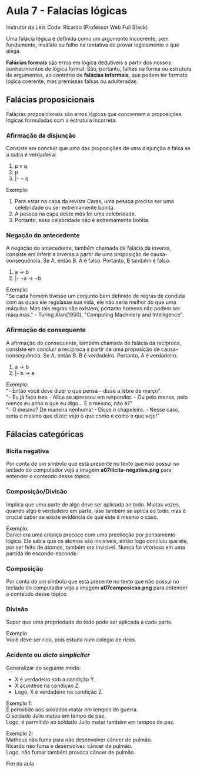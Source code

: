# Aula 7 - Falacias lógicas 

Instrutor da Lets Code: Ricardo (Professor Web Full Stack)

Uma falácia lógica é definida como um argumento incoerente, sem fundamento, inválido ou falho na tentativa de provar logicamente o que alega.

**Falácias formais** são erros em lógica dedutíveis a partir dos nossos conhecimentos de lógica formal. São, portanto, falhas na forma ou estrutura de argumentos, ao contrário de **falácias informais**, que podem ter formato lógica coerente, mas premissas falsas ou adulteradas.

## Falácias proposicionais  

Falácias proposicionais são erros lógicos que concernem a proposições lógicas formuladas com a estrutura incorreta.

### Afirmação da disjunção

Consiste em concluir que uma das proposições de uma disjunção é falsa se a outra é verdadeira:

1. p v q  
2. p  
3. |- ¬ q

Exemplo:

1. Para estar na capa da revista Caras, uma pessoa precisa ser uma celebridade ou ser extremamente bonita.  
2. A pessoa na capa deste mês foi uma celebridade.  
3. Portanto, essa celebridade não é extremamente bonita.

### Negação do antecedente

A negação do antecedente, também chamada de falácia da inversa, consiste em inferir a inversa a partir de uma proposição de causa-consequência. Se A, então B. A é falso. Portanto, B também é falso.

1. a -> b  
2. |- ¬a -> ¬b

Exemplo:  
"Se cada homem tivesse um conjunto bem definido de regras de conduta com as quais ele regulasse sua vida, ele não seria melhor do que uma máquina. Mas tais regras não existem, portanto homens não podem ser máquinas." - Turing Alan(1950), "Computing Machinery and Intelligence".

### Afirmação do consequente 

A afirmação do consequente, também chamada de falácia da recíproca, consiste em concluir a recíproca a partir de uma proposição de causa-consequência. Se A, então B. B é verdadeiro. Portanto, A é verdadeiro.

1. a -> b  
2. |- b -> a

Exemplo:  
"- Então você deve dizer o que pensa - disse a lebre de março".  
"- Eu já faço isso - Alice se apressou em responder. - Ou pelo menos, pelo menos eu acho o que eu digo... É o mesmo, não é?"  
"- O mesmo? De maneira nenhuma! - Disse o chapeleiro. - Nesse caso, seria o mesmo que dizer: vejo o que como e como o que vejo!"

## Fálacias categóricas

### Ilícita negativa

Por conta de um símbolo que está presente no texto que não possui no teclado do computador veja a imagem **a07ilicita-negativa.png** para entender o conteúdo desse tópico.

### Composição/Divisão

Implica que uma parte de algo deve ser aplicada ao todo. Muitas vezes, quando algo é verdadeiro em parte, isso também se aplica ao todo, mas é crucial saber se existe evidência de que este é mesmo o caso.

Exemplo:  
Daniel era uma criança precoce com uma predileção por pensamento lógico. Ele sabia que os átomos são invisíveis, então logo concluiu que ele, por ser feito de átomos, também era invisível. Nunca foi vitorioso em uma partida de esconde-esconde.

### Composição

Por conta de um símbolo que está presente no texto que não possui no teclado do computador veja a imagem **a07composicao.png** para entender o conteúdo desse tópico.

### Divisão

Supor que uma propriedade do todo pode ser aplicada a cada parte.

Exemplo  
Você deve ser rico, pois estuda num colégio de ricos.

### Acidente ou ***dicto simpliciter***

Generalizar do seguinte modo:  

- X é verdadeiro sob a condição Y.  
- X acontece na condição Z.  
- Logo, X é verdadeiro na condição Z.

Exemplo 1:  
É permitido aos soldados matar em tempos de guerra.   
O soldado Julio matou em tempo de paz.  
Logo, é permitido ao soldado Julio matar também em tempos de paz.  

Exemplo 2:  
Matheus não fuma para não desenvolver câncer de pulmão.  
Ricardo não fuma e desenvolveu câncer de pulmão.  
Logo, não fumar também provoca câncer de pulmão.

Fim da aula
